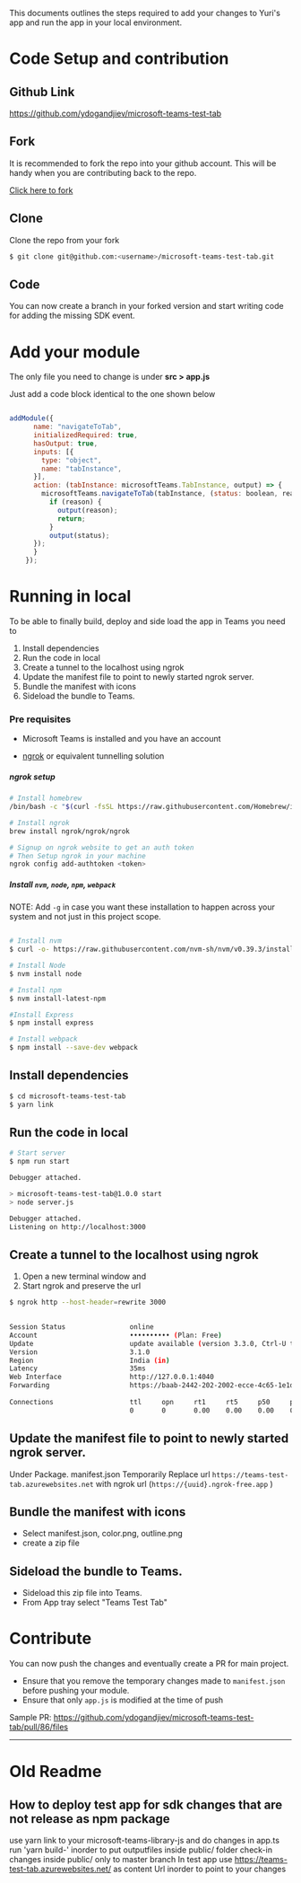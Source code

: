 This documents outlines the steps required to add your changes to Yuri's app and run the app in your local environment.


# Code Setup and contribution

## Github Link
https://github.com/ydogandjiev/microsoft-teams-test-tab

## Fork
It is recommended to fork the repo into your github account. This will be handy when you are contributing back to the repo.

[Click here to fork](https://github.com/ydogandjiev/microsoft-teams-test-tab/fork)

## Clone 
Clone the repo from your fork
```bash
$ git clone git@github.com:<username>/microsoft-teams-test-tab.git

```

## Code
You can now create a branch in your forked version and start writing code for adding the missing SDK event.

# Add your module
The only file you need to change is under **src > app.js**

Just add a code block identical to the one shown below

```js

addModule({
      name: "navigateToTab",
      initializedRequired: true,
      hasOutput: true,
      inputs: [{
        type: "object",
        name: "tabInstance",
      }],
      action: (tabInstance: microsoftTeams.TabInstance, output) => {
        microsoftTeams.navigateToTab(tabInstance, (status: boolean, reason?: string) => {
          if (reason) {
            output(reason);
            return;
          }
          output(status);
      });
      } 
    });
```

# Running in local

To be able to finally build, deploy and side load the app in Teams you need to 
1. Install dependencies
2. Run the code in local
3. Create a tunnel to the localhost using ngrok
4. Update the manifest file to point to newly started ngrok server. 
5. Bundle the manifest with icons
6. Sideload the bundle to Teams. 


### Pre requisites


- Microsoft Teams is installed and you have an account

- [ngrok](https://ngrok.com/download) or equivalent tunnelling solution
##### ngrok setup
```bash
# Install homebrew
/bin/bash -c "$(curl -fsSL https://raw.githubusercontent.com/Homebrew/install/HEAD/install.sh)"

# Install ngrok
brew install ngrok/ngrok/ngrok

# Signup on ngrok website to get an auth token
# Then Setup ngrok in your machine
ngrok config add-authtoken <token>
```

##### Install `nvm`, `node`, `npm`, `webpack`
NOTE: Add `-g` in case you want these installation to happen across your system and not just in this project scope.

``` bash

# Install nvm
$ curl -o- https://raw.githubusercontent.com/nvm-sh/nvm/v0.39.3/install.sh | bash

# Install Node
$ nvm install node

# Install npm
$ nvm install-latest-npm

#Install Express
$ npm install express

# Install webpack
$ npm install --save-dev webpack 

```

## Install dependencies
``` bash
$ cd microsoft-teams-test-tab 
$ yarn link

```
## Run the code in local

```bash
# Start server
$ npm run start

Debugger attached.

> microsoft-teams-test-tab@1.0.0 start
> node server.js

Debugger attached.
Listening on http://localhost:3000

```

## Create a tunnel to the localhost using ngrok
1. Open a new terminal window and 
2. Start ngrok and preserve the url 

```bash
$ ngrok http --host-header=rewrite 3000

                                                                                                                                     
Session Status                online                                                                                                 
Account                       •••••••••• (Plan: Free)                                                                              
Update                        update available (version 3.3.0, Ctrl-U to update)                                                     
Version                       3.1.0                                                                                                  
Region                        India (in)                                                                                             
Latency                       35ms                                                                                                   
Web Interface                 http://127.0.0.1:4040                                                                                  
Forwarding                    https://baab-2442-202-2002-ecce-4c65-1e1d-6539-de1f.ngrok-free.app -> http://localhost:3000            
                                                                                                                                     
Connections                   ttl     opn     rt1     rt5     p50     p90                                                            
                              0       0       0.00    0.00    0.00    0.00                                                           
```


## Update the manifest file to point to newly started ngrok server. 

Under Package. manifest.json
Temporarily Replace url `https://teams-test-tab.azurewebsites.net` with ngrok url (`https://{uuid}.ngrok-free.app` )

## Bundle the manifest with icons
- Select manifest.json, color.png, outline.png
- create a zip file

## Sideload the bundle to Teams. 
- Sideload this zip file into Teams.
- From App tray select "Teams Test Tab"

# Contribute
You can now push the changes and eventually create a PR for main project.

- Ensure that you remove the temporary changes made to `manifest.json` before pushing your module. 
- Ensure that only `app.js` is modified at the time of push


Sample PR: https://github.com/ydogandjiev/microsoft-teams-test-tab/pull/86/files 

----
# Old Readme
## How to deploy test app for sdk changes that are not release as npm package

use yarn link to your microsoft-teams-library-js and do changes in app.ts
run 'yarn build-' inorder to put outputfiles inside public/ folder
check-in changes inside public/ only to master branch
In test app use https://teams-test-tab.azurewebsites.net/ as content Url inorder to point to your changes
